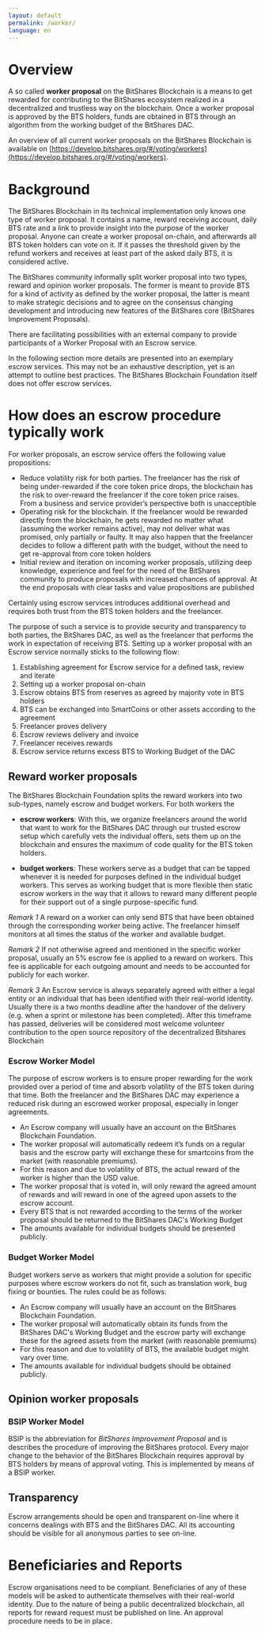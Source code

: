 ```yaml
---
layout: default
permalink: /worker/
language: en
---
```


# Overview

A so called **worker proposal** on the BitShares Blockchain is a means
to get rewarded for contributing to the BitShares ecosystem realized
in a decentralized and trustless way on the blockchain.
Once a worker proposal is approved by the BTS holders, funds are obtained
in BTS through an algorithm from the working budget of the BitShares DAC.

An overview of all current worker proposals on the BitShares Blockchain
is available on [https://develop.bitshares.org/#/voting/workers](https://develop.bitshares.org/#/voting/workers).

# Background

The BitShares Blockchain in its technical implementation only
knows one type of worker proposal. It contains a name, reward receiving
account, daily BTS rate and a link to provide insight into
the purpose of the worker proposal. Anyone can create a worker
proposal on-chain, and afterwards all BTS token holders can vote
on it. If it passes the threshold given by the refund workers and
receives at least part of the asked daily BTS, it is considered
active.

The BitShares community informally split worker proposal into two
types, reward and opinion worker proposals. The former is meant
to provide BTS for a kind of activity as defined by the worker
proposal, the latter is meant to make strategic decisions and to
agree on the consensus changing development and introducing new
features of the BitShares core (BitShares Improvement Proposals).

There are facilitating possibilities with an external company to
provide participants of a Worker Proposal with an Escrow
service.

In the following section more details are presented into an
exemplary escrow services. This may not be an exhaustive description,
yet is an attempt to outline best practices. The BitShares Blockchain Foundation
itself does not offer escrow services.

# How does an escrow procedure typically work

For worker proposals, an escrow service offers the following value
propositions:

 - Reduce volatility risk for both parties. The freelancer has
   the risk of being under-rewarded if the core token price drops,
   the blockchain has the risk to over-reward the freelancer if the
   core token price raises. From a business and service
   provider’s perspective both is unacceptible
 - Operating risk for the blockchain. If the freelancer would be
   rewarded directly from the blockchain, he gets rewarded no matter what
   (assuming the worker remains active), may not deliver what
   was promised, only partially or faulty. It may also happen
   that the freelancer decides to follow a different path with
   the budget, without the need to get re-approval from core
   token holders
 - Initial review and iteration on incoming worker proposals,
   utilizing deep knowledge, experience and feel for the need of
   the BitShares community to produce proposals with increased
   chances of approval. At the end proposals with clear tasks
   and value propositions are published

Certainly using escrow services introduces additional overhead and
requires both trust from the BTS token holders and the freelancer.

The purpose of such a service is to provide security and
transparency to both parties, the BitShares DAC, as well as the
freelancer that performs the work in expectation of receiving BTS.
Setting up a worker proposal with an Escrow service normally sticks to the following flow:

1. Establishing agreement for Escrow service for a defined task, review and iterate
2. Setting up a worker proposal on-chain
3. Escrow obtains BTS from reserves as agreed by majority vote
   in BTS holders
4. BTS can be exchanged into SmartCoins or other assets according to the agreement
5. Freelancer proves delivery
6. Escrow reviews delivery and invoice
7. Freelancer receives rewards
8. Escrow service returns excess BTS to Working Budget of the
   DAC

## Reward worker proposals

The BitShares Blockchain Foundation splits the reward workers into two sub-types,
namely escrow and budget workers. For both workers the

* **escrow workers**: With this, we organize
  freelancers around the world that want to work for the BitShares DAC
  through our trusted escrow setup which carefully vets the individual
  offers, sets them up on the blockchain and ensures the maximum of code
  quality for the BTS token holders.

* **budget workers**: These workers serve as a budget
  that can be tapped whenever it is needed for purposes defined in the
  individual budget workers. This serves as working budget that is more
  flexible then static escrow workers in the way that it allows to reward
  many different people for their support out of a single purpose-specific
  fund.

*Remark 1*
A reward on a worker can only send BTS that have been
obtained through the corresponding worker being active. The
freelancer himself monitors at all times the status of the worker
and available budget.

*Remark 2*
If not otherwise agreed and mentioned in the specific
worker proposal, usually an 5% escrow fee is applied to a reward
on workers. This fee is applicable for each outgoing amount and
needs to be accounted for publicly for each worker.

*Remark 3*
An Escrow service is always separately agreed with
either a legal entity or an individual that has been identified
with their real-world identity. Usually there is a two months
deadline after the handover of the delivery (e.g. when a sprint or
milestone has been completed). After this timeframe has passed,
deliveries will be considered most welcome volunteer contribution
to the open source repository of the decentralized Bitshares Blockchain

### Escrow Worker Model

The purpose of escrow workers is to ensure proper rewarding for
the work provided over a period of time and absorb volatility of
the BTS token during that time. Both the freelancer and the BitShares DAC
may experience a reduced risk during an escrowed worker proposal,
especially in longer agreements.

* An Escrow company will usually have an account on the BitShares Blockchain Foundation.
* The worker proposal will automatically redeem it’s funds on a regular basis and the escrow party will exchange these for smartcoins from the market (with reasonable premiums).
* For this reason and due to volatility of BTS, the actual reward of the worker is higher than the USD value.
* The worker proposal that is voted in, will only reward the agreed amount of rewards and will reward in one of the agreed upon assets to the escrow account.
* Every BTS that is not rewarded according to the terms of the worker proposal should be returned to the BitShares DAC's Working Budget
* The amounts available for individual budgets should be presented publicly.

### Budget Worker Model

Budget workers serve as workers that might provide a solution for
specific purposes where escrow workers do not fit, such as
translation work, bug fixing or bounties. The rules could be as
follows:

* An Escrow company will usually have an account on the BitShares Blockchain Foundation.
* The worker proposal will automatically obtain its funds from the BitShares DAC's Working Budget and the escrow party will exchange these for the agreed assets from the market (with reasonable premiums)
* For this reason and due to volatility of BTS, the available budget might vary over time.
* The amounts available for individual budgets should be obtained publicly.

## Opinion worker proposals

###  BSIP Worker Model

BSIP is the abbreviation for *BitShares Improvement Proposal* and is
describes the procedure of improving the BitShares protocol. Every major
change to the behavior of the BitShares Blockchain requires approval by
BTS holders by means of approval voting. This is implemented by means of
a BSIP worker.

## Transparency

Escrow arrangements should be open and transparent on-line where
it concerns dealings with BTS and the BitShares DAC.
All its accounting should be visible for all anonymous parties to see on-line.

# Beneficiaries and Reports

Escrow organisations need to be compliant. Beneficiaries of any of
these models will be asked to authenticate themselves with their
real-world identity. Due to the nature of being a public
decentralized blockchain, all reports for reward request must be published
on line. An approval procedure needs to be in place.
